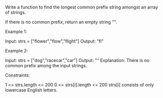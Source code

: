 Write a function to find the longest common prefix string amongst an array of
strings.

If there is no common prefix, return an empty string "".


Example 1:


Input: strs = ["flower","flow","flight"]
Output: "fl"


Example 2:


Input: strs = ["dog","racecar","car"]
Output: ""
Explanation: There is no common prefix among the input strings.



Constraints:


1 <= strs.length <= 200
0 <= strs[i].length <= 200
strs[i] consists of only lowercase English letters.




